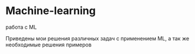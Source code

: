 # Machine-learning
работа с ML

Приведены мои решения различных задач с применением ML, а так же необходимые решения примеров
